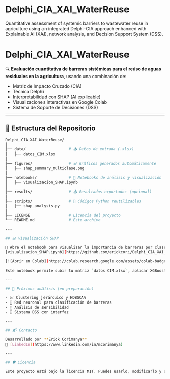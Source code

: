 # Delphi_CIA_XAI_WaterReuse
Quantitative assessment of systemic barriers to wastewater reuse in agriculture using an integrated Delphi-CIA approach enhanced with Explainable AI (XAI), network analysis, and Decision Support System (DSS).

# Delphi_CIA_XAI_WaterReuse

🔍 **Evaluación cuantitativa de barreras sistémicas para el reúso de aguas residuales en la agricultura**, usando una combinación de:

- Matriz de Impacto Cruzado (CIA)
- Técnica Delphi
- Interpretabilidad con SHAP (AI explicable)
- Visualizaciones interactivas en Google Colab
- Sistema de Soporte de Decisiones (DSS)

---

## 📁 Estructura del Repositorio

```bash
Delphi_CIA_XAI_WaterReuse/
│
├── data/                   # 📥 Datos de entrada (.xlsx)
│   ├── datos_CIM.xlsx
│
├── figures/                # 📊 Gráficos generados automáticamente
│   ├── shap_summary_multiclase.png
│
├── notebooks/              # 📒 Notebooks de análisis y visualización
│   ├── visualizacion_SHAP.ipynb
│
├── results/                # 📤 Resultados exportados (opcional)
│
├── scripts/                # 🧠 Códigos Python reutilizables
│   ├── shap_analysis.py
│
├── LICENSE                 # Licencia del proyecto
└── README.md               # Este archivo

---

## 📊 Visualización SHAP

🔗 Abre el notebook para visualizar la importancia de barreras por clase:  
[visualizacion_SHAP.ipynb](https://github.com/erickcori/Delphi_CIA_XAI_WaterReuse/blob/main/notebooks/visualizacion_SHAP.ipynb)

[![Abrir en Colab](https://colab.research.google.com/assets/colab-badge.svg)](https://colab.research.google.com/github/erickcori/Delphi_CIA_XAI_WaterReuse/blob/main/notebooks/visualizacion_SHAP.ipynb)

Este notebook permite subir tu matriz `datos CIM.xlsx`, aplicar XGBoost y visualizar la importancia de cada barrera para distintas clases con gráficos SHAP.

---

## 📌 Próximos análisis (en preparación)

- 📈 Clustering jerárquico y HDBSCAN
- 🤖 Red neuronal para clasificación de barreras
- 🎯 Análisis de sensibilidad
- 🧠 Sistema DSS con interfaz

---

## 📬 Contacto

Desarrollado por **Erick Corimanya**  
🔗 [LinkedIn](https://www.linkedin.com/in/mcorimanya)

---

## 🛡️ Licencia

Este proyecto está bajo la licencia MIT. Puedes usarlo, modificarlo y compartirlo libremente.
